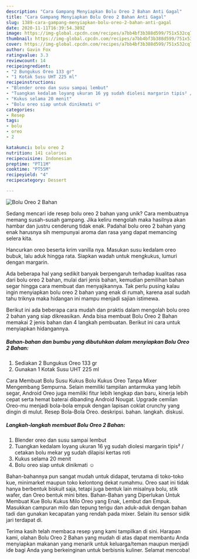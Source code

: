 ```yaml
---
description: "Cara Gampang Menyiapkan Bolu Oreo 2 Bahan Anti Gagal"
title: "Cara Gampang Menyiapkan Bolu Oreo 2 Bahan Anti Gagal"
slug: 1389-cara-gampang-menyiapkan-bolu-oreo-2-bahan-anti-gagal
date: 2020-11-11T16:39:54.389Z
image: https://img-global.cpcdn.com/recipes/a7bb4bf3b388d599/751x532cq70/bolu-oreo-2-bahan-foto-resep-utama.jpg
thumbnail: https://img-global.cpcdn.com/recipes/a7bb4bf3b388d599/751x532cq70/bolu-oreo-2-bahan-foto-resep-utama.jpg
cover: https://img-global.cpcdn.com/recipes/a7bb4bf3b388d599/751x532cq70/bolu-oreo-2-bahan-foto-resep-utama.jpg
author: Gavin Fox
ratingvalue: 3.3
reviewcount: 14
recipeingredient:
- "2 Bungukus Oreo 133 gr"
- "1 Kotak Susu UHT 225 ml"
recipeinstructions:
- "Blender oreo dan susu sampai lembut"
- "Tuangkan kedalam loyang ukuran 16 yg sudah diolesi margarin tipis² / cetakan bolu mekar yg sudah dilapisi kertas roti"
- "Kukus selama 20 menit"
- "Bolu oreo siap untuk dinikmati ☺"
categories:
- Resep
tags:
- bolu
- oreo
- 2

katakunci: bolu oreo 2 
nutrition: 141 calories
recipecuisine: Indonesian
preptime: "PT11M"
cooktime: "PT55M"
recipeyield: "4"
recipecategory: Dessert

---
```



![Bolu Oreo 2 Bahan](https://img-global.cpcdn.com/recipes/a7bb4bf3b388d599/751x532cq70/bolu-oreo-2-bahan-foto-resep-utama.jpg)

Sedang mencari ide resep bolu oreo 2 bahan yang unik? Cara membuatnya memang susah-susah gampang. Jika keliru mengolah maka hasilnya akan hambar dan justru cenderung tidak enak. Padahal bolu oreo 2 bahan yang enak harusnya sih mempunyai aroma dan rasa yang dapat memancing selera kita.

Hancurkan oreo beserta krim vanilla nya. Masukan susu kedalam oreo bubuk, lalu aduk hingga rata. Siapkan wadah untuk mengkukus, lumuri dengan margarin.

Ada beberapa hal yang sedikit banyak berpengaruh terhadap kualitas rasa dari bolu oreo 2 bahan, mulai dari jenis bahan, kemudian pemilihan bahan segar hingga cara membuat dan menyajikannya. Tak perlu pusing kalau ingin menyiapkan bolu oreo 2 bahan yang enak di rumah, karena asal sudah tahu triknya maka hidangan ini mampu menjadi sajian istimewa.


Berikut ini ada beberapa cara mudah dan praktis dalam mengolah bolu oreo 2 bahan yang siap dikreasikan. Anda bisa membuat Bolu Oreo 2 Bahan memakai 2 jenis bahan dan 4 langkah pembuatan. Berikut ini cara untuk menyiapkan hidangannya.

<!--inarticleads1-->

##### Bahan-bahan dan bumbu yang dibutuhkan dalam menyiapkan Bolu Oreo 2 Bahan:

1. Sediakan 2 Bungukus Oreo 133 gr
1. Gunakan 1 Kotak Susu UHT 225 ml


Cara Membuat Bolu Susu Kukus Bolu Kukus Oreo Tanpa Mixer Mengembang Sempurna. Selain memiliki tampilan antarmuka yang lebih segar, Android Oreo juga memiliki fitur lebih lengkap dan baru, kinerja lebih cepat serta hemat baterai dibanding Android Nougat. Upgrade cemilan Oreo-mu menjadi bola-bola empuk dengan lapisan coklat crunchy yang dingin di mulut. Resep Bola-Bola Oreo. deskripsi. bahan. langkah. diskusi. 

<!--inarticleads2-->

##### Langkah-langkah membuat Bolu Oreo 2 Bahan:

1. Blender oreo dan susu sampai lembut
1. Tuangkan kedalam loyang ukuran 16 yg sudah diolesi margarin tipis² / cetakan bolu mekar yg sudah dilapisi kertas roti
1. Kukus selama 20 menit
1. Bolu oreo siap untuk dinikmati ☺


Bahan-bahannya pun sangat mudah untuk didapat, terutama di toko-toko kue, minimarket maupun toko kelontong dekat rumahmu. Oreo saat ini tidak hanya berbentuk biskuit saja, tetapi juga bentuk lain misalnya bolu, stik wafer, dan Oreo bentuk mini bites. Bahan-Bahan yang Diperlukan Untuk Membuat Kue Bolu Kukus Milo Oreo yang Enak, Lembut dan Empuk. Masukkan campuran milo dan tepung terigu dan aduk-aduk dengan bahan tadi dan gunakan kecapatan yang rendah pada mixer. Selain itu sensor sidik jari terdapat di. 

Terima kasih telah membaca resep yang kami tampilkan di sini. Harapan kami, olahan Bolu Oreo 2 Bahan yang mudah di atas dapat membantu Anda menyiapkan makanan yang menarik untuk keluarga/teman maupun menjadi ide bagi Anda yang berkeinginan untuk berbisnis kuliner. Selamat mencoba!
